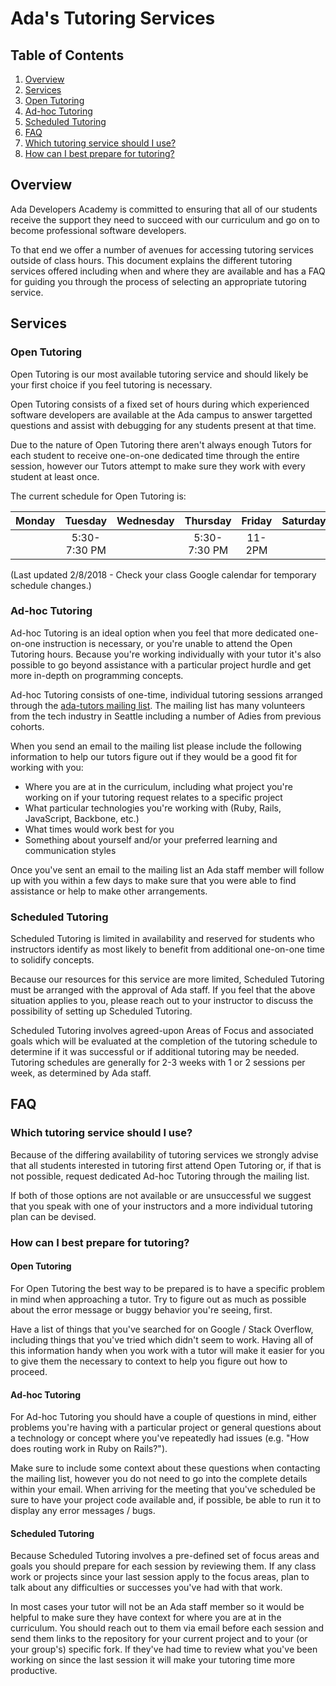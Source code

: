 # Ada's Tutoring Services

## Table of Contents
1. [Overview](#overview)
1. [Services](#services)
  1. [Open Tutoring](#open-tutoring)
  1. [Ad-hoc Tutoring](#ad-hoc-tutoring)
  1. [Scheduled Tutoring](#scheduled-tutoring)
1. [FAQ](#faq)
  1. [Which tutoring service should I use?](#which-tutoring-service-should-i-use)
  1. [How can I best prepare for tutoring?](#how-can-i-best-prepare-for-tutoring)

## Overview
Ada Developers Academy is committed to ensuring that all of our students receive the support they need to succeed with our curriculum and go on to become professional software developers.

To that end we offer a number of avenues for accessing tutoring services outside of class hours. This document explains the different tutoring services offered including when and where they are available and has a FAQ for guiding you through the process of selecting an appropriate tutoring service.

## Services
### Open Tutoring
Open Tutoring is our most available tutoring service and should likely be your first choice if you feel tutoring is necessary.

Open Tutoring consists of a fixed set of hours during which experienced software developers are available at the Ada campus to answer targetted questions and assist with debugging for any students present at that time.

Due to the nature of Open Tutoring there aren't always enough Tutors for each student to receive one-on-one dedicated time through the entire session, however our Tutors attempt to make sure they work with every student at least once.

The current schedule for Open Tutoring is:

| Monday | Tuesday | Wednesday | Thursday | Friday | Saturday | Sunday |
|:------:|:-------:|:---------:|:--------:|:------:|:--------:|:------:|
|        | 5:30-7:30 PM  |           | 5:30-7:30 PM | 11-2PM      |    |        |

(Last updated 2/8/2018 - Check your class Google calendar for temporary schedule changes.)

### Ad-hoc Tutoring
Ad-hoc Tutoring is an ideal option when you feel that more dedicated one-on-one instruction is necessary, or you're unable to attend the Open Tutoring hours. Because you're working individually with your tutor it's also possible to go beyond assistance with a particular project hurdle and get more in-depth on programming concepts.

Ad-hoc Tutoring consists of one-time, individual tutoring sessions arranged through the [ada-tutors mailing list](mailto:ada-tutors@googlegroups.com). The mailing list has many volunteers from the tech industry in Seattle including a number of Adies from previous cohorts.

When you send an email to the mailing list please include the following information to help our tutors figure out if they would be a good fit for working with you:
- Where you are at in the curriculum, including what project you're working on if your tutoring request relates to a specific project
- What particular technologies you're working with (Ruby, Rails, JavaScript, Backbone, etc.)
- What times would work best for you
- Something about yourself and/or your preferred learning and communication styles

Once you've sent an email to the mailing list an Ada staff member will follow up with you within a few days to make sure that you were able to find assistance or help to make other arrangements.

### Scheduled Tutoring
Scheduled Tutoring is limited in availability and reserved for students who instructors identify as most likely to benefit from additional one-on-one time to solidify concepts.

Because our resources for this service are more limited, Scheduled Tutoring must be arranged with the approval of Ada staff. If you feel that the above situation applies to you, please reach out to your instructor to discuss the possibility of setting up Scheduled Tutoring.

Scheduled Tutoring involves agreed-upon Areas of Focus and associated goals which will be evaluated at the completion of the tutoring schedule to determine if it was successful or if additional tutoring may be needed. Tutoring schedules are generally for 2-3 weeks with 1 or 2 sessions per week, as determined by Ada staff.

## FAQ
### Which tutoring service should I use?
Because of the differing availability of tutoring services we strongly advise that all students interested in tutoring first attend Open Tutoring or, if that is not possible, request dedicated Ad-hoc Tutoring through the mailing list.

If both of those options are not available or are unsuccessful we suggest that you speak with one of your instructors and a more individual tutoring plan can be devised.

### How can I best prepare for tutoring?
#### Open Tutoring
For Open Tutoring the best way to be prepared is to have a specific problem in mind when approaching a tutor. Try to figure out as much as possible about the error message or buggy behavior you're seeing, first.

Have a list of things that you've searched for on Google / Stack Overflow, including things that you've tried which didn't seem to work. Having all of this information handy when you work with a tutor will make it easier for you to give them the necessary to context to help you figure out how to proceed.

#### Ad-hoc Tutoring
For Ad-hoc Tutoring you should have a couple of questions in mind, either problems you're having with a particular project or general questions about a technology or concept where you've repeatedly had issues (e.g. "How does routing work in Ruby on Rails?").

Make sure to include some context about these questions when contacting the mailing list, however you do not need to go into the complete details within your email. When arriving for the meeting that you've scheduled be sure to have your project code available and, if possible, be able to run it to display any error messages / bugs.

#### Scheduled Tutoring
Because Scheduled Tutoring involves a pre-defined set of focus areas and goals you should prepare for each session by reviewing them. If any class work or projects since your last session apply to the focus areas, plan to talk about any difficulties or successes you've had with that work.

In most cases your tutor will not be an Ada staff member so it would be helpful to make sure they have context for where you are at in the curriculum. You should reach out to them via email before each session and send them links to the repository for your current project and to your (or your group's) specific fork. If they've had time to review what you've been working on since the last session it will make your tutoring time more productive.
